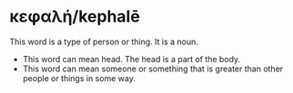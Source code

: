 # κεφαλή/kephalē
This word is a type of person or thing. It is a noun. 

* This word can mean head. The head is a part of the body. 
* This word can mean someone or something that is greater than other people or things in some way.
